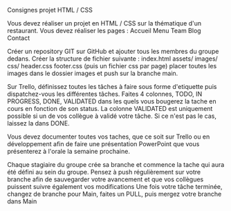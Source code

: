 Consignes projet HTML / CSS

Vous devez réaliser un projet en HTML / CSS sur la thématique d'un restaurant.
Vous devez réaliser les pages :
Accueil
Menu
Team
Blog
Contact

Créer un repository GIT sur GitHub et ajouter tous les membres du groupe dedans.
Créer la structure de fichier suivante :
index.html
assets/
    images/
    css/
        header.css
        footer.css
        (puis un fichier css par page)
placer toutes les images dans le dossier images et push sur la branche main.

Sur Trello, définissez toutes les tâches à faire sous forme d'etiquette puis dispatchez-vous les différentes tâches.
Faites 4 colonnes, TODO, IN PROGRESS, DONE, VALIDATED dans les quels vous bougerez la tache en cours en fonction de son status.
La colonne VALIDATED est uniquement possible si un de vos collègue à validé votre tâche. Si ce n'est pas le cas, laissez la dans DONE.

Vous devez documenter toutes vos taches, que ce soit sur Trello ou en développement afin de faire une présentation PowerPoint que vous présenterez à l'orale la semaine prochaine.

Chaque stagiaire du groupe crée sa branche et commence la tache qui aura été défini au sein du groupe.
Pensez à push régulièrement sur votre branche afin de sauvegarder votre avancement et que vos collègues puissent suivre également vos modifications
Une fois votre tâche terminée, changez de branche pour Main, faites un PULL, puis mergez votre branche dans Main
